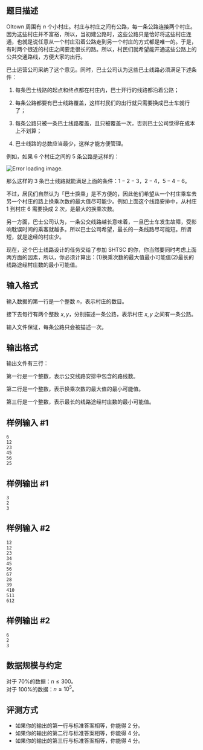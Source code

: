 ## 题目描述
OItown 周围有 $n$ 个小村庄。村庄与村庄之间有公路，每一条公路连接两个村庄。因为这些村庄并不富裕，所以，当初建公路时，这些公路只是恰好将这些村庄连通，也就是说任意从一个村庄沿着公路走到另一个村庄的方式都是唯一的。于是，有时两个很近的村庄之间要走很长的路。所以，村民们就希望能开通这些公路上的公共交通路线，方便大家的出行。

巴士运营公司采纳了这个意见。同时，巴士公司认为这些巴士线路必须满足下述条件：

1. 每条巴士线路的起点和终点都在村庄内，巴士开行的线路都沿着公路；

2. 每条公路都要有巴士线路覆盖，这样村民们的出行就只需要换成巴士车就行了；

3. 每条公路只被一条巴士线路覆盖，且只被覆盖一次，否则巴士公司觉得在成本上不划算；

4. 巴士线路的总数应当最少，这样才能方便管理。

例如，如果 $6$ 个村庄之间的 $5$ 条公路是这样的：

![Error loading image.](file://2027_IMG_0.png)

那么这样的 $3$ 条巴士线路就能满足上面的条件：$1-2-3$，$2-4$，$5-4-6$。

不过，居民们自然认为「巴士换乘」是不方便的，因此他们希望从一个村庄乘车去另一个村庄的路上换乘次数的最大值尽可能少。例如上面这个线路安排中，从村庄 $1$ 到村庄 $6$ 需要换成 $2$ 次，是最大的换乘次数。

另一方面，巴士公司认为，一条公交线路越长意味着，一旦巴士车发生故障，受影响耽误时间的乘客就越多。所以巴士公司希望，最长的一条线路尽可能短。所谓短，就是途经的村庄少。

现在，这个巴士线路设计的任务交给了参加 SHTSC 的你，你当然要同时考虑上面两方面的因素，所以，你必须计算出：(1)换乘次数的最大值最小可能值(2)最长的线路途经村庄数的最小可能值。

## 输入格式
输入数据的第一行是一个整数 $n$，表示村庄的数目。

接下去每行有两个整数 $x,y$，分别描述一条公路，表示村庄 $x,y$ 之间有一条公路。

输入文件保证，每条公路只会被描述一次。

## 输出格式
输出文件有三行：

第一行是一个整数，表示公交线路安排中包含的路线数。

第二行是一个整数，表示换乘次数的最大值的最小可能值。

第三行是一个整数，表示最长的线路途经村庄数的最小可能值。

## 样例输入 #1
```plain
6
12
23
45
56
25
```
## 样例输出 #1
```plain
3
2
3
```
## 样例输入 #2
```plain
12
12
23
34
45
56
67
28
39
410
511
612
```
## 样例输出 #2
```plain
6
2
3
```
## 数据规模与约定
对于 70%的数据：$n \leq 300$。  
对于 100%的数据：$n \leq 10^5$。
## 评测方式
- 如果你的输出的第一行与标准答案相等，你能得 $2$ 分。
- 如果你的输出的第二行与标准答案相等，你能得 $4$ 分。
- 如果你的输出的第三行与标准答案相等，你能得 $4$ 分。
